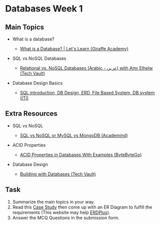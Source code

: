 # Databases Week 1

## Main Topics

* What is a database?
    - [What is a Database? | Let's Learn (Giraffe Academy)](https://www.youtube.com/watch?v=_Q07-8e3UbI)

* SQL vs NoSQL Databases
    - [Relational vs. NoSQL Databases (Arabic - عربي) with Amr Elhelw (Tech Vault)](https://www.youtube.com/watch?v=eng2ZX78Oiw)

* Database Design Basics
    - [SQL introduction, DB Design, ERD, File Based System, DB system (ITI)](https://www.youtube.com/watch?v=9dW34UI520Y)

## Extra Resources

* SQL vs NoSQL
    - [SQL vs NoSQL or MySQL vs MongoDB (Academind)](https://www.youtube.com/watch?v=ZS_kXvOeQ5Y)

* ACID Properties
    - [ACID Properties in Databases With Examples (ByteByteGo)](https://www.youtube.com/watch?v=GAe5oB742dw)

* Database Design
    - [Building with Databases (Tech Vault)](https://www.youtube.com/playlist?list=PLE8kQVoC67Py5LnCUHp_wp2uzbaBZWSmx)

## Task

1. Summarize the main topics in your way.
2. Read this [Case Study](https://drive.google.com/file/d/1DWNpveDlPPS0lBZ_bD88ayIma7XLVFQ4/view) then come up with an ER Diagram to fulfill the requirements (This website may help [ERDPlus](https://erdplus.com/)).
3. Answer the MCQ Questions in the submission form.